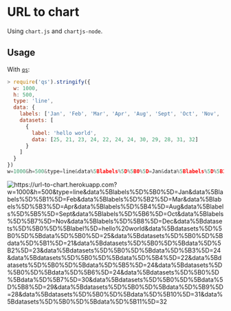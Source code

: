 # URL to chart

Using `chart.js` and `chartjs-node`.

## Usage

With [`qs`](https://github.com/ljharb/qs):

```js
> require('qs').stringify({
  w: 1000,
  h: 500,
  type: 'line',
  data: {
    labels: ['Jan', 'Feb', 'Mar', 'Apr', 'Aug', 'Sept', 'Oct', 'Nov', 'Dec'],
    datasets: [
      {
        label: 'hello world',
        data: [25, 21, 23, 24, 22, 24, 24, 30, 29, 28, 31, 32]
      }
    ]
  }
})
w=1000&h=500&type=line&data%5Blabels%5D%5B0%5D=Jan&data%5Blabels%5D%5B1%5D=Feb&data%5Blabels%5D%5B2%5D=Mar&data%5Blabels%5D%5B3%5D=Apr&data%5Blabels%5D%5B4%5D=Aug&data%5Blabels%5D%5B5%5D=Sept&data%5Blabels%5D%5B6%5D=Oct&data%5Blabels%5D%5B7%5D=Nov&data%5Blabels%5D%5B8%5D=Dec&data%5Bdatasets%5D%5B0%5D%5Blabel%5D=hello%20world&data%5Bdatasets%5D%5B0%5D%5Bdata%5D%5B0%5D=25&data%5Bdatasets%5D%5B0%5D%5Bdata%5D%5B1%5D=21&data%5Bdatasets%5D%5B0%5D%5Bdata%5D%5B2%5D=23&data%5Bdatasets%5D%5B0%5D%5Bdata%5D%5B3%5D=24&data%5Bdatasets%5D%5B0%5D%5Bdata%5D%5B4%5D=22&data%5Bdatasets%5D%5B0%5D%5Bdata%5D%5B5%5D=24&data%5Bdatasets%5D%5B0%5D%5Bdata%5D%5B6%5D=24&data%5Bdatasets%5D%5B0%5D%5Bdata%5D%5B7%5D=30&data%5Bdatasets%5D%5B0%5D%5Bdata%5D%5B8%5D=29&data%5Bdatasets%5D%5B0%5D%5Bdata%5D%5B9%5D=28&data%5Bdatasets%5D%5B0%5D%5Bdata%5D%5B10%5D=31&data%5Bdatasets%5D%5B0%5D%5Bdata%5D%5B11%5D=32
```

![`https://url-to-chart.herokuapp.com?w=1000&h=500&type=line&data%5Blabels%5D%5B0%5D=Jan&data%5Blabels%5D%5B1%5D=Feb&data%5Blabels%5D%5B2%5D=Mar&data%5Blabels%5D%5B3%5D=Apr&data%5Blabels%5D%5B4%5D=Aug&data%5Blabels%5D%5B5%5D=Sept&data%5Blabels%5D%5B6%5D=Oct&data%5Blabels%5D%5B7%5D=Nov&data%5Blabels%5D%5B8%5D=Dec&data%5Bdatasets%5D%5B0%5D%5Blabel%5D=hello%20world&data%5Bdatasets%5D%5B0%5D%5Bdata%5D%5B0%5D=25&data%5Bdatasets%5D%5B0%5D%5Bdata%5D%5B1%5D=21&data%5Bdatasets%5D%5B0%5D%5Bdata%5D%5B2%5D=23&data%5Bdatasets%5D%5B0%5D%5Bdata%5D%5B3%5D=24&data%5Bdatasets%5D%5B0%5D%5Bdata%5D%5B4%5D=22&data%5Bdatasets%5D%5B0%5D%5Bdata%5D%5B5%5D=24&data%5Bdatasets%5D%5B0%5D%5Bdata%5D%5B6%5D=24&data%5Bdatasets%5D%5B0%5D%5Bdata%5D%5B7%5D=30&data%5Bdatasets%5D%5B0%5D%5Bdata%5D%5B8%5D=29&data%5Bdatasets%5D%5B0%5D%5Bdata%5D%5B9%5D=28&data%5Bdatasets%5D%5B0%5D%5Bdata%5D%5B10%5D=31&data%5Bdatasets%5D%5B0%5D%5Bdata%5D%5B11%5D=32`](https://url-to-chart.herokuapp.com?w=1000&h=500&type=line&data%5Blabels%5D%5B0%5D=Jan&data%5Blabels%5D%5B1%5D=Feb&data%5Blabels%5D%5B2%5D=Mar&data%5Blabels%5D%5B3%5D=Apr&data%5Blabels%5D%5B4%5D=Aug&data%5Blabels%5D%5B5%5D=Sept&data%5Blabels%5D%5B6%5D=Oct&data%5Blabels%5D%5B7%5D=Nov&data%5Blabels%5D%5B8%5D=Dec&data%5Bdatasets%5D%5B0%5D%5Blabel%5D=hello%20world&data%5Bdatasets%5D%5B0%5D%5Bdata%5D%5B0%5D=25&data%5Bdatasets%5D%5B0%5D%5Bdata%5D%5B1%5D=21&data%5Bdatasets%5D%5B0%5D%5Bdata%5D%5B2%5D=23&data%5Bdatasets%5D%5B0%5D%5Bdata%5D%5B3%5D=24&data%5Bdatasets%5D%5B0%5D%5Bdata%5D%5B4%5D=22&data%5Bdatasets%5D%5B0%5D%5Bdata%5D%5B5%5D=24&data%5Bdatasets%5D%5B0%5D%5Bdata%5D%5B6%5D=24&data%5Bdatasets%5D%5B0%5D%5Bdata%5D%5B7%5D=30&data%5Bdatasets%5D%5B0%5D%5Bdata%5D%5B8%5D=29&data%5Bdatasets%5D%5B0%5D%5Bdata%5D%5B9%5D=28&data%5Bdatasets%5D%5B0%5D%5Bdata%5D%5B10%5D=31&data%5Bdatasets%5D%5B0%5D%5Bdata%5D%5B11%5D=32)
